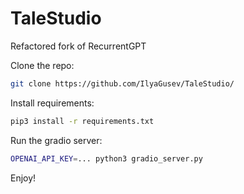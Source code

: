 # TaleStudio

Refactored fork of RecurrentGPT

Clone the repo:
```bash
git clone https://github.com/IlyaGusev/TaleStudio/
```

Install requirements:
```bash
pip3 install -r requirements.txt
```

Run the gradio server:
```bash
OPENAI_API_KEY=... python3 gradio_server.py
```

Enjoy!
